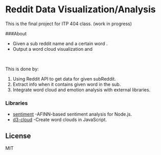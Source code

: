 # Reddit Data Visualization/Analysis

This is the final project for ITP 404 class.  (work in progress)

###About
  - Given a sub reddit name and a certain word .
  - Output a word cloud visualization and 
<br>

This is done by:

 1. Using Reddit API to get data for given subReddit.
 2. Extract info when it contains given word in the sub.
 3. Integrate word cloud and emotion analysis with external libraries.


### Libraries

* [sentiment] -AFINN-based sentiment analysis for Node.js.
* [d3-cloud] -Create word clouds in JavaScript.



License
----

MIT

[//]: # (These are reference links used in the body of this note and get stripped out when the markdown processor does its job. There is no need to format nicely because it shouldn't be seen. Thanks SO - http://stackoverflow.com/questions/4823468/store-comments-in-markdown-syntax)

   [sentiment]: <https://github.com/thisandagain/sentiment>
   [d3-cloud]: <https://github.com/jasondavies/d3-cloud>
